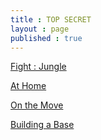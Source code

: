 ```yaml
---
title : TOP SECRET
layout : page
published : true
---
```

<p><a href = "https://ttaud.io/2IfCMDK">Fight : Jungle</a></p>
<p><a href = "https://ttaud.io/2Ifplnk">At Home</a></p>
<p><a href = "https://ttaud.io/2IfGxcA">On the Move </a></p>
<p><a href = "https://ttaud.io/2IeYvf1">Building a Base </a></p>
